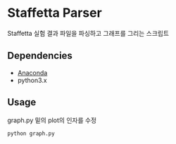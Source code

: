 # Staffetta Parser
Staffetta 실험 결과 파일을 파싱하고 그래프를 그리는 스크립트

## Dependencies
* [Anaconda](https://www.continuum.io/downloads)
* python3.x

## Usage
graph.py 밑의 plot의 인자를 수정
```
python graph.py
```

